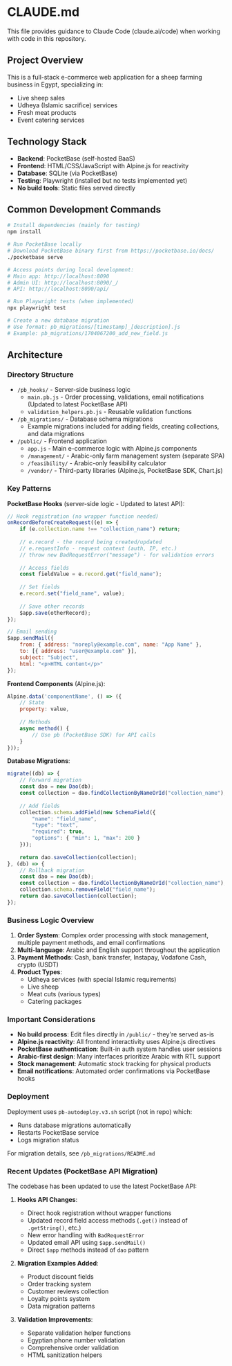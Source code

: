 # CLAUDE.md

This file provides guidance to Claude Code (claude.ai/code) when working with code in this repository.

## Project Overview

This is a full-stack e-commerce web application for a sheep farming business in Egypt, specializing in:
- Live sheep sales
- Udheya (Islamic sacrifice) services  
- Fresh meat products
- Event catering services

## Technology Stack

- **Backend**: PocketBase (self-hosted BaaS)
- **Frontend**: HTML/CSS/JavaScript with Alpine.js for reactivity
- **Database**: SQLite (via PocketBase)
- **Testing**: Playwright (installed but no tests implemented yet)
- **No build tools**: Static files served directly

## Common Development Commands

```bash
# Install dependencies (mainly for testing)
npm install

# Run PocketBase locally
# Download PocketBase binary first from https://pocketbase.io/docs/
./pocketbase serve

# Access points during local development:
# Main app: http://localhost:8090
# Admin UI: http://localhost:8090/_/
# API: http://localhost:8090/api/

# Run Playwright tests (when implemented)
npx playwright test

# Create a new database migration
# Use format: pb_migrations/[timestamp]_[description].js
# Example: pb_migrations/1704067200_add_new_field.js
```

## Architecture

### Directory Structure
- `/pb_hooks/` - Server-side business logic
  - `main.pb.js` - Order processing, validations, email notifications (Updated to latest PocketBase API)
  - `validation_helpers.pb.js` - Reusable validation functions
- `/pb_migrations/` - Database schema migrations
  - Example migrations included for adding fields, creating collections, and data migrations
- `/public/` - Frontend application
  - `app.js` - Main e-commerce logic with Alpine.js components
  - `/management/` - Arabic-only farm management system (separate SPA)
  - `/feasibility/` - Arabic-only feasibility calculator
  - `/vendor/` - Third-party libraries (Alpine.js, PocketBase SDK, Chart.js)

### Key Patterns

**PocketBase Hooks** (server-side logic - Updated to latest API):
```javascript
// Hook registration (no wrapper function needed)
onRecordBeforeCreateRequest((e) => {
    if (e.collection.name !== "collection_name") return;
    
    // e.record - the record being created/updated
    // e.requestInfo - request context (auth, IP, etc.)
    // throw new BadRequestError("message") - for validation errors
    
    // Access fields
    const fieldValue = e.record.get("field_name");
    
    // Set fields
    e.record.set("field_name", value);
    
    // Save other records
    $app.save(otherRecord);
});

// Email sending
$app.sendMail({
    from: { address: "noreply@example.com", name: "App Name" },
    to: [{ address: "user@example.com" }],
    subject: "Subject",
    html: "<p>HTML content</p>"
});
```

**Frontend Components** (Alpine.js):
```javascript
Alpine.data('componentName', () => ({
    // State
    property: value,
    
    // Methods
    async method() {
        // Use pb (PocketBase SDK) for API calls
    }
}));
```

**Database Migrations**:
```javascript
migrate((db) => {
    // Forward migration
    const dao = new Dao(db);
    const collection = dao.findCollectionByNameOrId("collection_name");
    
    // Add fields
    collection.schema.addField(new SchemaField({
        "name": "field_name",
        "type": "text",
        "required": true,
        "options": { "min": 1, "max": 200 }
    }));
    
    return dao.saveCollection(collection);
}, (db) => {
    // Rollback migration
    const dao = new Dao(db);
    const collection = dao.findCollectionByNameOrId("collection_name");
    collection.schema.removeField("field_name");
    return dao.saveCollection(collection);
});
```

### Business Logic Overview

1. **Order System**: Complex order processing with stock management, multiple payment methods, and email confirmations
2. **Multi-language**: Arabic and English support throughout the application
3. **Payment Methods**: Cash, bank transfer, Instapay, Vodafone Cash, crypto (USDT)
4. **Product Types**: 
   - Udheya services (with special Islamic requirements)
   - Live sheep
   - Meat cuts (various types)
   - Catering packages

### Important Considerations

- **No build process**: Edit files directly in `/public/` - they're served as-is
- **Alpine.js reactivity**: All frontend interactivity uses Alpine.js directives
- **PocketBase authentication**: Built-in auth system handles user sessions
- **Arabic-first design**: Many interfaces prioritize Arabic with RTL support
- **Stock management**: Automatic stock tracking for physical products
- **Email notifications**: Automated order confirmations via PocketBase hooks

### Deployment

Deployment uses `pb-autodeploy.v3.sh` script (not in repo) which:
- Runs database migrations automatically
- Restarts PocketBase service
- Logs migration status

For migration details, see `/pb_migrations/README.md`

### Recent Updates (PocketBase API Migration)

The codebase has been updated to use the latest PocketBase API:

1. **Hooks API Changes**:
   - Direct hook registration without wrapper functions
   - Updated record field access methods (`.get()` instead of `.getString()`, etc.)
   - New error handling with `BadRequestError`
   - Updated email API using `$app.sendMail()`
   - Direct `$app` methods instead of `dao` pattern

2. **Migration Examples Added**:
   - Product discount fields
   - Order tracking system
   - Customer reviews collection
   - Loyalty points system
   - Data migration patterns

3. **Validation Improvements**:
   - Separate validation helper functions
   - Egyptian phone number validation
   - Comprehensive order validation
   - HTML sanitization helpers